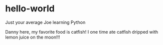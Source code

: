 # hello-world
Just your average Joe learning Python


Danny here, my favorite food is catfish!
I one time ate catfish dripped with lemon juice on the moon!!!
